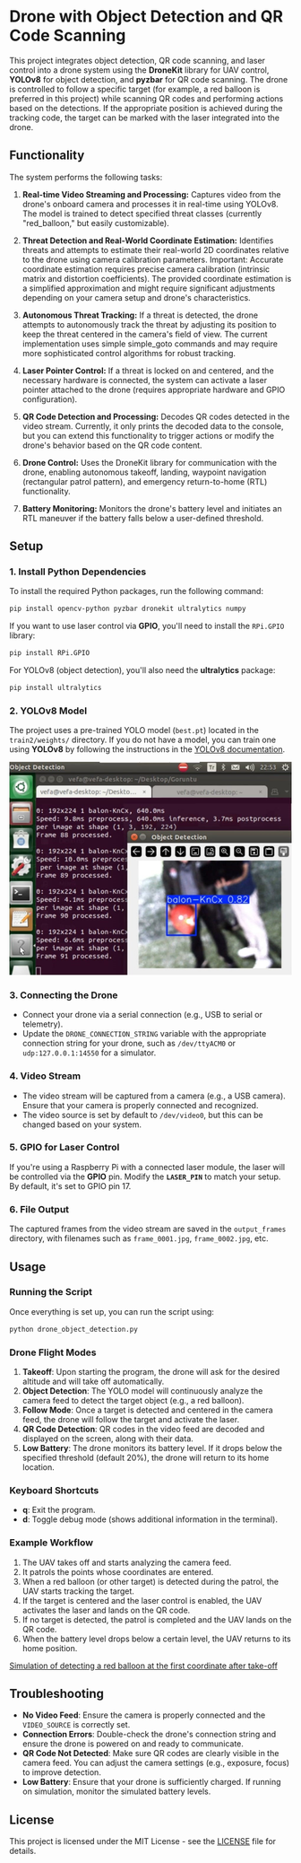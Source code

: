 # Drone with Object Detection and QR Code Scanning

This project integrates object detection, QR code scanning, and laser control into a drone system using the **DroneKit** library for UAV control, **YOLOv8** for object detection, and **pyzbar** for QR code scanning. The drone is controlled to follow a specific target (for example, a red balloon is preferred in this project) while scanning QR codes and performing actions based on the detections. If the appropriate position is achieved during the tracking code, the target can be marked with the laser integrated into the drone.

## Functionality
The system performs the following tasks:

1. **Real-time Video Streaming and Processing:** Captures video from the drone's onboard camera and processes it in real-time using YOLOv8. The model is trained to detect specified threat classes (currently "red_balloon," but easily customizable).

2. **Threat Detection and Real-World Coordinate Estimation:** Identifies threats and attempts to estimate their real-world 2D coordinates relative to the drone using camera calibration parameters. Important: Accurate coordinate estimation requires precise camera calibration (intrinsic matrix and distortion coefficients). The provided coordinate estimation is a simplified approximation and might require significant adjustments depending on your camera setup and drone's characteristics.

3. **Autonomous Threat Tracking:** If a threat is detected, the drone attempts to autonomously track the threat by adjusting its position to keep the threat centered in the camera's field of view. The current implementation uses simple simple_goto commands and may require more sophisticated control algorithms for robust tracking.

4. **Laser Pointer Control:** If a threat is locked on and centered, and the necessary hardware is connected, the system can activate a laser pointer attached to the drone (requires appropriate hardware and GPIO configuration).

5. **QR Code Detection and Processing:** Decodes QR codes detected in the video stream. Currently, it only prints the decoded data to the console, but you can extend this functionality to trigger actions or modify the drone's behavior based on the QR code content.

6. **Drone Control:** Uses the DroneKit library for communication with the drone, enabling autonomous takeoff, landing, waypoint navigation (rectangular patrol pattern), and emergency return-to-home (RTL) functionality.

7. **Battery Monitoring:** Monitors the drone's battery level and initiates an RTL maneuver if the battery falls below a user-defined threshold.

## Setup

### 1. Install Python Dependencies
To install the required Python packages, run the following command:

```bash
pip install opencv-python pyzbar dronekit ultralytics numpy
```

If you want to use laser control via **GPIO**, you'll need to install the `RPi.GPIO` library:

```bash
pip install RPi.GPIO
```

For YOLOv8 (object detection), you'll also need the **ultralytics** package:

```bash
pip install ultralytics
```

### 2. YOLOv8 Model
The project uses a pre-trained YOLO model (`best.pt`) located in the `train2/weights/` directory. If you do not have a model, you can train one using **YOLOv8** by following the instructions in the [YOLOv8 documentation](https://github.com/ultralytics/ultralytics).

![Test of detecting the balloon from which the UAV will detect the target](detect_balon.jpg "Example Title")

### 3. Connecting the Drone
- Connect your drone via a serial connection (e.g., USB to serial or telemetry).
- Update the `DRONE_CONNECTION_STRING` variable with the appropriate connection string for your drone, such as `/dev/ttyACM0` or `udp:127.0.0.1:14550` for a simulator.

### 4. Video Stream
- The video stream will be captured from a camera (e.g., a USB camera). Ensure that your camera is properly connected and recognized.
- The video source is set by default to `/dev/video0`, but this can be changed based on your system.

### 5. GPIO for Laser Control
If you're using a Raspberry Pi with a connected laser module, the laser will be controlled via the **GPIO** pin. Modify the **`LASER_PIN`** to match your setup. By default, it's set to GPIO pin 17.

### 6. File Output
The captured frames from the video stream are saved in the `output_frames` directory, with filenames such as `frame_0001.jpg`, `frame_0002.jpg`, etc.

## Usage

### Running the Script
Once everything is set up, you can run the script using:

```bash
python drone_object_detection.py
```

### Drone Flight Modes
1. **Takeoff**: Upon starting the program, the drone will ask for the desired altitude and will take off automatically.
2. **Object Detection**: The YOLO model will continuously analyze the camera feed to detect the target object (e.g., a red balloon).
3. **Follow Mode**: Once a target is detected and centered in the camera feed, the drone will follow the target and activate the laser.
4. **QR Code Detection**: QR codes in the video feed are decoded and displayed on the screen, along with their data.
5. **Low Battery**: The drone monitors its battery level. If it drops below the specified threshold (default 20%), the drone will return to its home location.

### Keyboard Shortcuts
- **q**: Exit the program.
- **d**: Toggle debug mode (shows additional information in the terminal).

### Example Workflow
1. The UAV takes off and starts analyzing the camera feed.
2. It patrols the points whose coordinates are entered.
3. When a red balloon (or other target) is detected during the patrol, the UAV starts tracking the target.
4. If the target is centered and the laser control is enabled, the UAV activates the laser and lands on the QR code.
5. If no target is detected, the patrol is completed and the UAV lands on the QR code.
6. When the battery level drops below a certain level, the UAV returns to its home position.

[Simulation of detecting a red balloon at the first coordinate after take-off](video.gif)

## Troubleshooting

- **No Video Feed**: Ensure the camera is properly connected and the `VIDEO_SOURCE` is correctly set.
- **Connection Errors**: Double-check the drone's connection string and ensure the drone is powered on and ready to communicate.
- **QR Code Not Detected**: Make sure QR codes are clearly visible in the camera feed. You can adjust the camera settings (e.g., exposure, focus) to improve detection.
- **Low Battery**: Ensure that your drone is sufficiently charged. If running on simulation, monitor the simulated battery levels.

## License
This project is licensed under the MIT License - see the [LICENSE](LICENSE) file for details.
